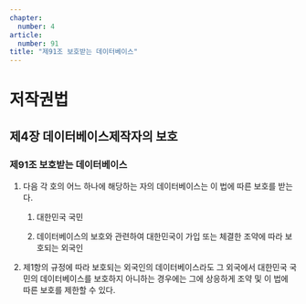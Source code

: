```yaml
---
chapter:
  number: 4
article:
  number: 91
title: "제91조 보호받는 데이터베이스"
---
```

# 저작권법

## 제4장 데이터베이스제작자의 보호

### 제91조 보호받는 데이터베이스

1. 다음 각 호의 어느 하나에 해당하는 자의 데이터베이스는 이 법에 따른 보호를 받는다.

    1. 대한민국 국민

    2. 데이터베이스의 보호와 관련하여 대한민국이 가입 또는 체결한 조약에 따라 보호되는 외국인

2. 제1항의 규정에 따라 보호되는 외국인의 데이터베이스라도 그 외국에서 대한민국 국민의 데이터베이스를 보호하지 아니하는 경우에는 그에 상응하게 조약 및 이 법에 따른 보호를 제한할 수 있다.

